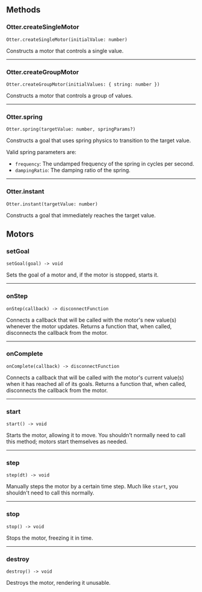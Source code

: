 ## Methods

### Otter.createSingleMotor
```
Otter.createSingleMotor(initialValue: number)
```

Constructs a motor that controls a single value.

---

### Otter.createGroupMotor
```
Otter.createGroupMotor(initialValues: { string: number })
```

Constructs a motor that controls a group of values.

---

### Otter.spring
```
Otter.spring(targetValue: number, springParams?)
```

Constructs a goal that uses spring physics to transition to the target value.

Valid spring parameters are:

* `frequency`: The undamped frequency of the spring in cycles per second.
* `dampingRatio`: The damping ratio of the spring.

---

### Otter.instant
```
Otter.instant(targetValue: number)
```

Constructs a goal that immediately reaches the target value.

## Motors

### setGoal
```
setGoal(goal) -> void
```

Sets the goal of a motor and, if the motor is stopped, starts it.

---

### onStep
```
onStep(callback) -> disconnectFunction
```

Connects a callback that will be called with the motor's new value(s) whenever the motor updates. Returns a function that, when called, disconnects the callback from the motor.

---

### onComplete
```
onComplete(callback) -> disconnectFunction
```

Connects a callback that will be called with the motor's current value(s) when it has reached all of its goals. Returns a function that, when called, disconnects the callback from the motor.

---

### start
```
start() -> void
```

Starts the motor, allowing it to move. You shouldn't normally need to call this method; motors start themselves as needed.

---

### step
```
step(dt) -> void
```

Manually steps the motor by a certain time step. Much like `start`, you shouldn't need to call this normally.

---

### stop
```
stop() -> void
```

Stops the motor, freezing it in time.

---

### destroy
```
destroy() -> void
```

Destroys the motor, rendering it unusable.